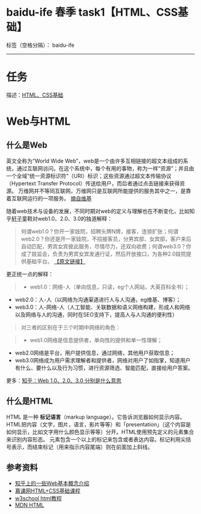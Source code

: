 # baidu-ife 春季 task1【HTML、CSS基础】

标签（空格分隔）： baidu-ife

---

# 任务
描述：[HTML、CSS基础](https://github.com/baidu-ife/ife/tree/master/2015_spring/task/task0001)

# Web与HTML

## 什么是Web
英文全称为“World Wide Web”，web是一个由许多互相链接的超文本组成的系统，通过互联网访问。在这个系统中，每个有用的事物，称为一样“资源”；并且由一个全域“统一资源标识符”（URI）标识；这些资源通过超文本传输协议（Hypertext Transfer Protocol）传送给用户，而后者通过点击链接来获得资源。
万维网并不等同互联网，万维网只是互联网所能提供的服务其中之一，是靠着互联网运行的一项服务。
[摘自维基](http://wc.yooooo.us/d2lraS8lRTQlQjglODclRTclQkIlQjQlRTclQkQlOTE=)

随着web技术与设备的发展，不同时期对web的定义与理解也在不断变化，比如知乎[轩子](http://www.zhihu.com/question/19911163/answer/13656138)童鞋对web1.0、2.0、3.0的独道解释：
> 何谓web1.0？你开一家妓院，招聘头牌N牌，接客，连锁扩张；何谓web2.0？你还是开一家妓院，不招接客员，分男宾部、女宾部，客户来后自动匹配，男宾女宾彼此服务，尽情尽力，还双向收费；何谓web3.0？你成了妓监会，负责为男宾女宾发通行证，然后开放接口，为各种2.0妓院提供基础平台。 [【原文链接】](http://www.zhihu.com/question/19911163)

更正统一点的解释：
> * web1.0：网络-人（单向信息，只读，eg个人网站，大英百科全书）；
* web2.0：人-人（以网络为沟通渠道进行人与人沟通，eg维基、博客）；
* web3.0：人-网络-人（人工智能、关联数据和语义网络构建，形成人和网络以及网络与人的沟通，同时在SEO支持下，提高人与人沟通的便利性）

> 对三者的区别在于三个时期中网络的角色：

>* web1.0网络是信息提供者，单向性的提供和单一性理解；
* web2.0网络是平台，用户提供信息，通过网络，其他用户获取信息；
* web3.0网络成为用户需求理解者和提供者，网络对用户了如指掌，知道用户有什么、要什么以及行为习惯，进行资源筛选、智能匹配，直接给用户答案。

更多：[知乎：Web 1.0、2.0、3.0 分别是什么意思](http://www.zhihu.com/question/19911163)

## 什么是HTML
HTML 是一种 **标记语言**（markup language）。它告诉浏览器如何显示内容。HTML把内容（文字，图片，语言，影片等等）和「presentation」（这个内容是如何显示，比如文字用什么颜色显示等等）分开。HTML使用预先定义的元素集合来识别内容形态。 元素包含一个以上的标记来包含或者表达内容。标记利用尖括号表示，而结束标记（用来指示内容尾端）则在前面加上斜线。

## 参考资料

* [知乎上的一些Web基本概念介绍](http://www.zhihu.com/question/22689579)
* [慕课网HTML+CSS基础课程](http://www.imooc.com/learn/9)
* [w3school html教程](http://w3school.com.cn/html/index.asp)
* [MDN HTML](https://developer.mozilla.org/zh-CN/docs/Web/HTML/Introduction)





